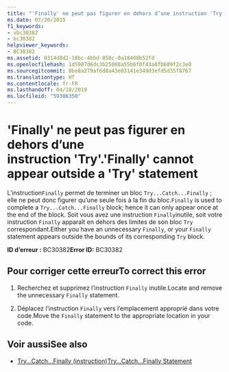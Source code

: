 ```yaml
---
title: "'Finally' ne peut pas figurer en dehors d’une instruction 'Try'."
ms.date: 07/20/2015
f1_keywords:
- vbc30382
- bc30382
helpviewer_keywords:
- BC30382
ms.assetid: 0314d8d2-18bc-4bbd-858c-0a18408b52fd
ms.openlocfilehash: 1d5987d6dc3b25088a55b6f0f43a8fb689f2c3e0
ms.sourcegitcommit: 0be8a279af6d8a43e03141e349d3efd5d35f8767
ms.translationtype: HT
ms.contentlocale: fr-FR
ms.lasthandoff: 04/18/2019
ms.locfileid: "59306350"
---
```

# <a name="finally-cannot-appear-outside-a-try-statement"></a><span data-ttu-id="dac6b-102">'Finally' ne peut pas figurer en dehors d’une instruction 'Try'.</span><span class="sxs-lookup"><span data-stu-id="dac6b-102">'Finally' cannot appear outside a 'Try' statement</span></span>
<span data-ttu-id="dac6b-103">L’instruction`Finally` permet de terminer un bloc `Try...Catch...Finally` ; elle ne peut donc figurer qu’une seule fois à la fin du bloc.</span><span class="sxs-lookup"><span data-stu-id="dac6b-103">`Finally` is used to complete a `Try...Catch...Finally` block; hence it can only appear once at the end of the block.</span></span> <span data-ttu-id="dac6b-104">Soit vous avez une instruction `Finally`inutile, soit votre instruction `Finally` apparaît en dehors des limites de son bloc `Try` correspondant.</span><span class="sxs-lookup"><span data-stu-id="dac6b-104">Either you have an unnecessary `Finally`, or your `Finally` statement appears outside the bounds of its corresponding `Try` block.</span></span>  
  
 <span data-ttu-id="dac6b-105">**ID d’erreur :** BC30382</span><span class="sxs-lookup"><span data-stu-id="dac6b-105">**Error ID:** BC30382</span></span>  
  
## <a name="to-correct-this-error"></a><span data-ttu-id="dac6b-106">Pour corriger cette erreur</span><span class="sxs-lookup"><span data-stu-id="dac6b-106">To correct this error</span></span>  
  
1. <span data-ttu-id="dac6b-107">Recherchez et supprimez l’instruction `Finally` inutile.</span><span class="sxs-lookup"><span data-stu-id="dac6b-107">Locate and remove the unnecessary `Finally` statement.</span></span>  
  
2. <span data-ttu-id="dac6b-108">Déplacez l’instruction `Finally` vers l’emplacement approprié dans votre code.</span><span class="sxs-lookup"><span data-stu-id="dac6b-108">Move the `Finally` statement to the appropriate location in your code.</span></span>  
  
## <a name="see-also"></a><span data-ttu-id="dac6b-109">Voir aussi</span><span class="sxs-lookup"><span data-stu-id="dac6b-109">See also</span></span>

- [<span data-ttu-id="dac6b-110">Try...Catch...Finally (instruction)</span><span class="sxs-lookup"><span data-stu-id="dac6b-110">Try...Catch...Finally Statement</span></span>](../../visual-basic/language-reference/statements/try-catch-finally-statement.md)
